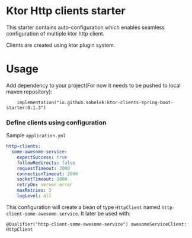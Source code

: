 Ktor Http clients starter
==============================

This starter contains auto-configuration which enables seamless configuration of multiple
ktor http client.

Clients are created using ktor plugin system.

Usage
==============================
Add dependency to your project(For now it needs to be pushed to local maven repository):
```
    implementation("io.github.sobelek:ktor-clients-spring-boot-starter:0.1.3")
```

### Define clients using configuration
Sample `application.yml`

```yaml
http-clients:
  some-awesome-service:
    expectSuccess: true
    followRedirects: false
    requestTimeout: 2000
    connectionTimeout: 2000
    socketTimeout: 2000
    retryOn: server-error
    maxRetries: 3
    logLevel: all
```

This configuration will create a bean of type `HttpClient` named `http-client-some-awesome-service`.
It later be used with:

```
@Qualifier("http-client-some-awesome-service") awesomeServiceClient: HttpClient
```
